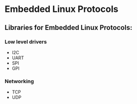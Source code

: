 # Embedded Linux Protocols
## Libraries for Embedded Linux Protocols:

### Low level drivers
- I2C
- UART 
- SPI
- GPI
### Networking
- TCP
- UDP


